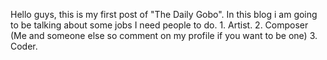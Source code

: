Hello guys, this is my first post of "The Daily Gobo". In this blog i am going to be talking about some jobs I need people to do. 1. Artist. 2. Composer (Me and someone else so comment on my profile if you want to be one) 3. Coder. 